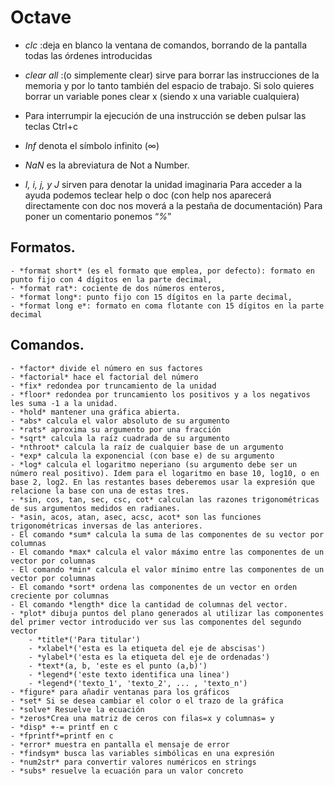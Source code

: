# Octave
- *clc* :deja en blanco la ventana de comandos, borrando de la pantalla todas las órdenes introducidas
- *clear all* :(o simplemente clear) sirve para borrar las instrucciones de la memoria y por lo tanto también del espacio de trabajo. Si solo quieres borrar un variable pones clear x (siendo x una variable cualquiera)

- Para interrumpir la ejecución de una instrucción se deben pulsar las teclas Ctrl+c
- *Inf* denota el símbolo infinito (∞)
- *NaN* es la abreviatura de Not a Number.
- *I, i, j, y J* sirven para denotar la unidad imaginaria
Para acceder a la ayuda podemos teclear help o doc (con help nos aparecerá directamente con doc nos moverá a la pestaña de documentación)
Para poner un comentario ponemos “*%*” 

## Formatos.
	- *format short* (es el formato que emplea, por defecto): formato en punto fijo con 4 dígitos en la parte decimal,
	- *format rat*: cociente de dos números enteros,
	- *format long*: punto fijo con 15 dígitos en la parte decimal,
	- *format long e*: formato en coma flotante con 15 dígitos en la parte decimal

## Comandos.
	- *factor* divide el número en sus factores
	- *factorial* hace el factorial del número
	- *fix* redondea por truncamiento de la unidad
	- *floor* redondea por truncamiento los positivos y a los negativos les suma -1 a la unidad.
	- *hold* mantener una gráfica abierta.
	- *abs* calcula el valor absoluto de su argumento
	- *rats* aproxima su argumento por una fracción
	- *sqrt* calcula la raíz cuadrada de su argumento
	- *nthroot* calcula la raíz de cualquier base de un argumento
	- *exp* calcula la exponencial (con base e) de su argumento
	- *log* calcula el logaritmo neperiano (su argumento debe ser un número real positivo). Idem para el logaritmo en base 10, log10, o en base 2, log2. En las restantes bases deberemos usar la expresión que relacione la base con una de estas tres.
	- *sin, cos, tan, sec, csc, cot* calculan las razones trigonométricas de sus argumentos medidos en radianes.
	- *asin, acos, atan, asec, acsc, acot* son las funciones trigonométricas inversas de las anteriores.
	- El comando *sum* calcula la suma de las componentes de su vector por columnas
	- El comando *max* calcula el valor máximo entre las componentes de un vector por columnas
	- El comando *min* calcula el valor mínimo entre las componentes de un vector por columnas
	- El comando *sort* ordena las componentes de un vector en orden creciente por columnas
	- El comando *length* dice la cantidad de columnas del vector.
	- *plot* dibuja puntos del plano generados al utilizar las componentes del primer vector introducido ver sus las componentes del segundo vector
		- *title*('Para titular')
		- *xlabel*('esta es la etiqueta del eje de abscisas')
		- *ylabel*('esta es la etiqueta del eje de ordenadas')
		- *text*(a, b, 'este es el punto (a,b)')
		- *legend*('este texto identifica una linea')
		- *legend*('texto_1', 'texto_2', ... , 'texto_n')
	- *figure* para añadir ventanas para los gráficos
	- *set* Si se desea cambiar el color o el trazo de la gráfica
	- *solve* Resuelve la ecuación
 	- *zeros*Crea una matriz de ceros con filas=x y columnas= y
	- *disp* +-= printf en c
	- *fprintf*=printf en c
	- *error* muestra en pantalla el mensaje de error
	- *findsym* busca las variables simbólicas en una expresión
	- *num2str* para convertir valores numéricos en strings
	- *subs* resuelve la ecuación para un valor concreto